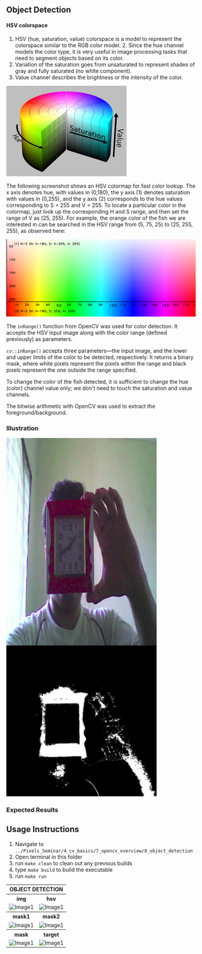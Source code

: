 ## Object Detection

#### HSV colorspace

1. HSV (hue, saturation, value) colorspace is a model to represent the colorspace similar to the RGB color model. 2. Since the hue channel models the color type, it is very useful in image processing tasks that need to segment objects based on its color.
2. Variation of the saturation goes from unsaturated to represent shades of gray and fully saturated (no white component).
3. Value channel describes the brightness or the intensity of the color.

<img src="../assets/images/hsv.jpg"/>

The following screenshot shows an HSV colormap for fast color lookup. The x axis denotes hue, with values in (0,180), the y axis (1) denotes saturation with values in (0,255), and the y axis (2) corresponds to the hue values corresponding to S = 255 and V = 255. To locate a particular color in the colormap, just look up the corresponding H and S range, and then set the range of V as (25, 255). For example, the orange color of the fish we are interested in can be searched in the HSV range from (5, 75, 25) to (25, 255, 255), as observed here:

<img src="../assets/images/od_hsv.png"/>

The `inRange()` function from OpenCV was used for color detection. It accepts the HSV input image along with the color range (defined previously) as parameters.

`cv::inRange()` accepts three parameters—the input image, and the lower and upper limits of the color to be detected, respectively. It returns a binary mask, where white pixels represent the pixels within the range and black pixels represent the one outside the range specified.

To change the color of the fish detected, it is sufficient to change the hue (color) channel value only; we don't need to touch the saturation and value channels.

The bitwise arithmetic with OpenCV was used to extract the foreground/background.

### Illustration

<img src="../assets/images/inrange1.jpeg" width = "400" height="550" align = "left"/>

<img src="../assets/images/inrange2.jpeg" width = "400" height="400"/>

### Expected Results

<!-- Object Detection -->
<table>
<tr>
<th colspan="2" style="text-align:center"> OBJECT DETECTION </th>
</tr>
<tr>
<th style="text-align:center"> img</th>
<th style="text-align:center"> hsv </th>
</tr>
<tr>
<td><image src="../assets/images/img.png" alt = "Image1" width = 350 height="200"></td>
<td><image src="../assets/images/hsv.png" alt = "Image1" width = 350 height="200"></td>
</tr>

<tr>
<th style="text-align:center"> mask1</th>
<th style="text-align:center"> mask2 </th>
</tr>
<tr>
<td><image src="../assets/images/mask1.png" alt = "Image1" width = 350 height="200"></td>
<td><image src="../assets/images/mask2.png" alt = "Image1" width = 350 height="200"></td>

<tr>
<th style="text-align:center"> mask</th>
<th style="text-align:center"> target </th>
</tr>
<tr>
<td><image src="../assets/images/mask_od.png" alt = "Image1" width = 350 height="200"></td>
<td><image src="../assets/images/target.png" alt = "Image1" width = 350 height="200"></td>
</tr>

## Usage Instructions
1. Navigate to ```../Pixels_Seminar/4_cv_basics/7_opencv_overview/8_object_detection```
2. Open terminal in this folder
3. run   ```make clean``` to clean out any previous builds
4. type ```make build``` to build the executable
5. run ```make run```
